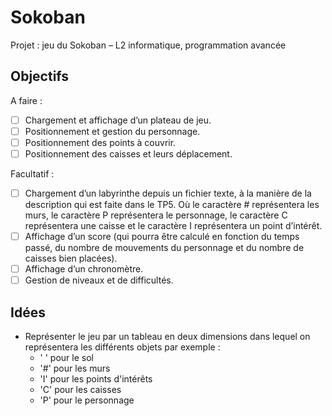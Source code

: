 # Sokoban

Projet : jeu du Sokoban  – L2 informatique, programmation avancée

## Objectifs

A faire :
- [ ] Chargement et affichage d’un plateau de jeu.
- [ ] Positionnement et gestion du personnage.
- [ ] Positionnement des points à couvrir.
- [ ] Positionnement des caisses et leurs déplacement.

Facultatif :
- [ ] Chargement d’un labyrinthe depuis un fichier texte, à la manière de la description qui est faite dans le TP5. Où le caractère # représentera les murs, le caractère P représentera le personnage, le caractère C représentera une caisse et le caractère I représentera un point d’intérêt.
- [ ] Affichage d’un score (qui pourra être calculé en fonction du temps passé, du nombre de mouvements du personnage et du nombre de caisses bien placées).
- [ ] Affichage d’un chronomètre.
- [ ] Gestion de niveaux et de difficultés.

## Idées

- Représenter le jeu par un tableau en deux dimensions dans lequel on représentera les différents objets par exemple :
  - ' ' pour le sol
  - '#' pour les murs
  - 'I' pour les points d'intérêts
  - 'C' pour les caisses
  - 'P' pour le personnage

